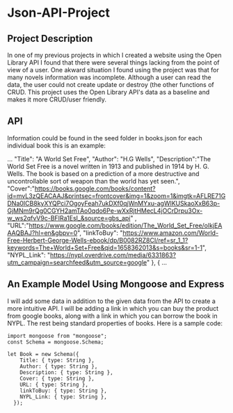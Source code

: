 # Json-API-Project

## Project Description 

In one of my previous projects in which I created a website using the Open Library API I found that there were several things lacking from the point of view of a user. One akward situation I found using the project was that for many novels information was incomplete. Although a user can read the data, the user could not create update or destroy (the other functions of CRUD. This project uses the Open Library API's data as a baseline and makes it more CRUD/user friendly. 


## API

Information could be found in the seed folder in books.json for each individual book this is an example:

...
"Title": "A World Set Free",
    "Author": "H.G Wells",
    "Description":"The World Set Free is a novel written in 1913 and published in 1914 by H. G. Wells. The book is based on a prediction of a more destructive and uncontrollable sort of weapon than the world has yet seen.", 
    "Cover":"https://books.google.com/books/content?id=mvL3zQEACAAJ&printsec=frontcover&img=1&zoom=1&imgtk=AFLRE71GDNa0ICB8kyXYQPci7OgoyFeah7ukDXf0qjWnMYxu-agWlKUSkaoXxB63p-GjMNm9rQg0CGYH2amTAo0qdo6Pe-wXxRjtHMecL4jOCrDrpu3Ox-w_ws2qfvV9c-BFIRa1EsI_&source=gbs_api" ,
    "URL":"https://www.google.com/books/edition/The_World_Set_Free/olkjEAAAQBAJ?hl=en&gbpv=0",
    "linkToBuy": "https://www.amazon.com/World-Free-Herbert-George-Wells-ebook/dp/B0082RZ8CI/ref=sr_1_1?keywords=The+World+Set+Free&qid=1658362013&s=books&sr=1-1",
    "NYPL_Link": "https://nypl.overdrive.com/media/6331863?utm_campaign=searchfeed&utm_source=google"
  },
  {
  ...



## An Example Model Using Mongoose and Express
I will add some data in addition to the given data from the API to create a more intuitive API. I will be adding a link in which you can buy the product from google books, along with a link in which you can borrow the book in NYPL. The rest being standard properties of books.
Here is a sample code:

```
import mongoose from "mongoose";
const Schema = mongoose.Schema;

let Book = new Schema({
    Title: { type: String },
    Author: { type: String },
    Description: { type: String },
    Cover: { type: String },
    URL: { type: String },
    linkToBuy: { type: String },
    NYPL_Link: { type: String },
  });
```
